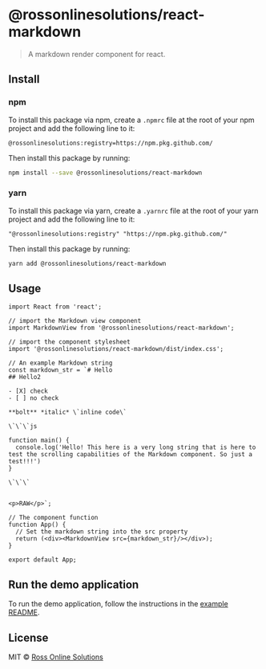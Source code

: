 # @rossonlinesolutions/react-markdown

> A markdown render component for react.

## Install

### npm

To install this package via npm, create a `.npmrc` file at the root of your npm project
and add the following line to it:

```
@rossonlinesolutions:registry=https://npm.pkg.github.com/
```

Then install this package by running:

```sh
npm install --save @rossonlinesolutions/react-markdown
```

### yarn

To install this package via yarn, create a `.yarnrc` file at the root of your yarn project
and add the following line to it:

```
"@rossonlinesolutions:registry" "https://npm.pkg.github.com/"
```

Then install this package by running:

```sh
yarn add @rossonlinesolutions/react-markdown
```

## Usage

```tsx
import React from 'react';

// import the Markdown view component
import MarkdownView from '@rossonlinesolutions/react-markdown';

// import the component stylesheet
import '@rossonlinesolutions/react-markdown/dist/index.css';

// An example Markdown string
const markdown_str = `# Hello
## Hello2

- [X] check
- [ ] no check

**bolt** *italic* \`inline code\`

\`\`\`js

function main() {
  console.log('Hello! This here is a very long string that is here to test the scrolling capabilities of the Markdown component. So just a test!!!')
}

\`\`\`


<p>RAW</p>`;

// The component function
function App() {
  // Set the markdown string into the src property
  return (<div><MarkdownView src={markdown_str}/></div>);
}

export default App;
```

## Run the demo application

To run the demo application, follow the instructions in the [example README](./example/README.md).

## License

MIT © [Ross Online Solutions](https://github.com/rossonlinesolutions)
